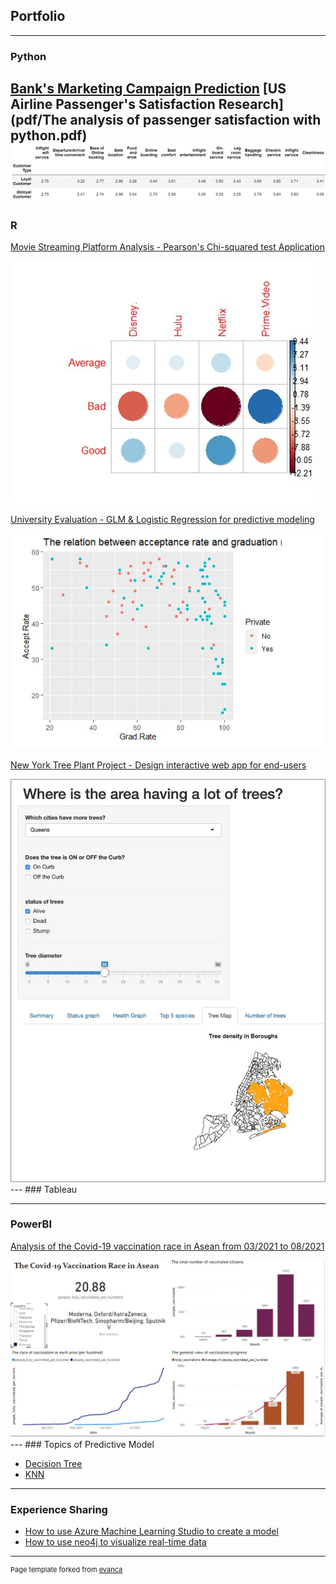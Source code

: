 ## Portfolio

---

### Python
[Bank's Marketing Campaign Prediction](pdf/Presentation.pdf)
[US Airline Passenger's Satisfaction Research](pdf/The analysis of passenger satisfaction with python.pdf)
<img src="images/Picture1.png"/>
---
### R
[Movie Streaming Platform Analysis - Pearson's Chi-squared test Application](pdf/movieplatformanalysis-Crewgroup-NamHoPhan.pdf)

<img src="images/Picture2.jpg"/>

[University Evaluation - GLM & Logistic Regression for predictive modeling](pdf/UniversityEvaluationwGLM&LogisticRegression.pdf)

<img src="images/Capture.JPG"/>

[New York Tree Plant Project - Design interactive web app for end-users](http://127.0.0.1:6437/)

<img src="images/Picture3.jpg"/>
---
### Tableau

---
### PowerBI

[Analysis of the Covid-19 vaccination race in Asean from 03/2021 to 08/2021](/vaccination)

<img src="images/Vietnamvaccination.JPG"/>
---
### Topics of Predictive Model

- [Decision Tree](pdf/HW1-NamHoPhan-ALY6020.pdf)
- [KNN](pdf/HW1-NamHoPhan-ALY6020.pdf)

---

### Experience Sharing
- [How to use Azure Machine Learning Studio to create a model](pdf/EAI6010_PhanNamHoHW5.pdf)
- [How to use neo4j to visualize real-time data](pdf/EAI6010_PhanNamHoHW4.pdf)


---
<p style="font-size:11px">Page template forked from <a href="https://github.com/evanca/quick-portfolio">evanca</a></p>
<!-- Remove above link if you don't want to attibute -->
